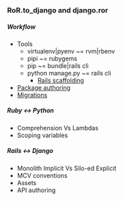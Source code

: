 ### RoR.to_django and django.__ror__

##### Workflow
* Tools
  * virtualenv|pyenv ~= rvm|rbenv
  * pipi ~= rubygems
  * pip ~= bundle|rails cli
  * python manage.py ~= rails cli
    * [Rails scaffolding](./tools/rails_scaffolding/readme.md)
* [Package authoring](./tools/package_authoring.md)
* [Migrations](./tools/migrations.md)

##### Ruby <-> Python

* Comprehension Vs Lambdas
* Scoping variables

##### Rails <-> Django

* Monolith Implicit Vs Silo-ed Explicit
* MCV conventions
* Assets
* API authoring
